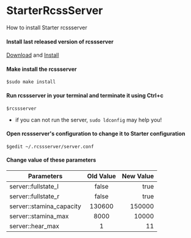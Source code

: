 # StarterRcssServer
How to install Starter rcssserver

#### Install last released version of rcssserver
[Download](https://github.com/rcsoccersim/rcssserver/releases/tag/rcssserver-16.0.0) and [Install](https://github.com/rcsoccersim/rcssserver)

#### Make install the rcssserver
```$sudo make install```

#### Run rcssserver in your terminal and terminate it using Ctrl+c
```$rcssserver```

* if you can not run the server, ```sudo ldconfig``` may help you!

#### Open rcssserver's configuration to change it to Starter configuration
```$gedit ~/.rcssserver/server.conf```

#### Change value of these parameters
| Parameters        | Old Value           | New Value  |
| ------------- |:-------------:| -----:|
| server::fullstate_l      | false | true |
| server::fullstate_r      | false      |   true |
| server::stamina_capacity | 130600      |    150000 |
| server::stamina_max | 8000 | 10000 |
|server::hear_max|1|11|
